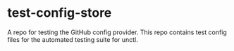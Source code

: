 # test-config-store
A repo for testing the GitHub config provider. This repo contains test config files for the automated testing suite for unctl.
